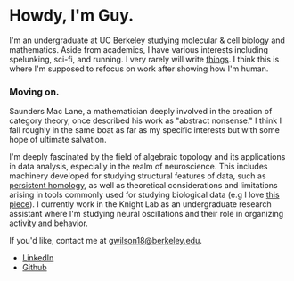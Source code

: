 
# Howdy, I'm Guy.

I'm an undergraduate at UC Berkeley studying molecular & cell biology and mathematics. Aside from academics, I 
have various interests including spelunking, sci-fi, and running. I very rarely will write 
[things](https://medium.com/addiction-unscripted/down-the-rabbit-hole-96b121a3bfc5). I think this is where I'm supposed to 
refocus on work after showing how I'm human. 

### Moving on.

Saunders Mac Lane, a mathematician deeply involved in the creation of category theory, once described his work as 
"abstract nonsense." I think I fall roughly in the same boat as far as my specific interests but with some hope of ultimate salvation.

I'm deeply fascinated by the field of algebraic topology and its applications in data analysis, especially in the realm of neuroscience. 
This includes machinery developed for studying structural features of data, 
such as [persistent homology](https://www.youtube.com/watch?v=h0bnG1Wavag), as well as theoretical considerations and limitations
arising in tools commonly used for studying biological data (e.g I love [this piece](http://colah.github.io/posts/2014-03-NN-Manifolds-Topology/)). I currently work in the Knight Lab as an undergraduate research assistant where I'm studying neural oscillations and their role in organizing activity and behavior.  

If you'd like, contact me at [gwilson18@berkeley.edu](gwilson18@berkeley.edu).

- [LinkedIn](https://www.linkedin.com/in/guy-wilson)
- [Github](https://github.com/ekpyrotic)
